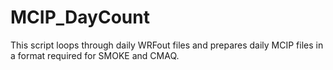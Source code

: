 # MCIP_DayCount
This script loops through daily WRFout files and prepares daily MCIP files in a format required for SMOKE and CMAQ. 
